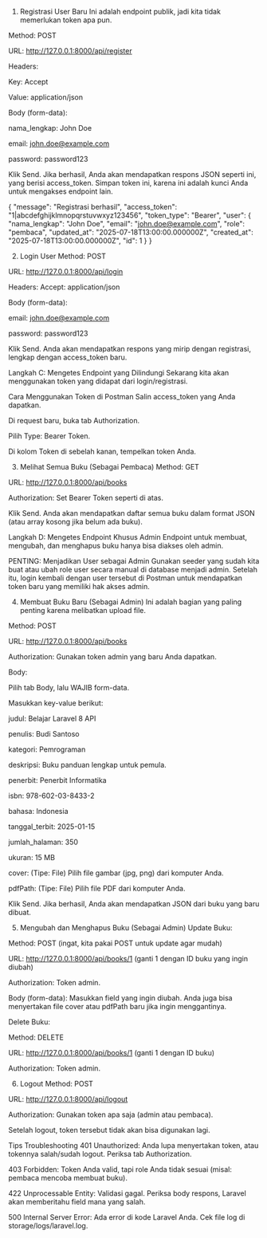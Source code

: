 1. Registrasi User Baru
Ini adalah endpoint publik, jadi kita tidak memerlukan token apa pun.

Method: POST

URL: http://127.0.0.1:8000/api/register

Headers:

Key: Accept

Value: application/json

Body (form-data):

nama_lengkap: John Doe

email: john.doe@example.com

password: password123

Klik Send. Jika berhasil, Anda akan mendapatkan respons JSON seperti ini, yang berisi access_token. Simpan token ini, karena ini adalah kunci Anda untuk mengakses endpoint lain.

{
    "message": "Registrasi berhasil",
    "access_token": "1|abcdefghijklmnopqrstuvwxyz123456",
    "token_type": "Bearer",
    "user": {
        "nama_lengkap": "John Doe",
        "email": "john.doe@example.com",
        "role": "pembaca",
        "updated_at": "2025-07-18T13:00:00.000000Z",
        "created_at": "2025-07-18T13:00:00.000000Z",
        "id": 1
    }
}

2. Login User
Method: POST

URL: http://127.0.0.1:8000/api/login

Headers: Accept: application/json

Body (form-data):

email: john.doe@example.com

password: password123

Klik Send. Anda akan mendapatkan respons yang mirip dengan registrasi, lengkap dengan access_token baru.

Langkah C: Mengetes Endpoint yang Dilindungi
Sekarang kita akan menggunakan token yang didapat dari login/registrasi.

Cara Menggunakan Token di Postman
Salin access_token yang Anda dapatkan.

Di request baru, buka tab Authorization.

Pilih Type: Bearer Token.

Di kolom Token di sebelah kanan, tempelkan token Anda.

3. Melihat Semua Buku (Sebagai Pembaca)
Method: GET

URL: http://127.0.0.1:8000/api/books

Authorization: Set Bearer Token seperti di atas.

Klik Send. Anda akan mendapatkan daftar semua buku dalam format JSON (atau array kosong jika belum ada buku).

Langkah D: Mengetes Endpoint Khusus Admin
Endpoint untuk membuat, mengubah, dan menghapus buku hanya bisa diakses oleh admin.

PENTING: Menjadikan User sebagai Admin
Gunakan seeder yang sudah kita buat atau ubah role user secara manual di database menjadi admin. Setelah itu, login kembali dengan user tersebut di Postman untuk mendapatkan token baru yang memiliki hak akses admin.

4. Membuat Buku Baru (Sebagai Admin)
Ini adalah bagian yang paling penting karena melibatkan upload file.

Method: POST

URL: http://127.0.0.1:8000/api/books

Authorization: Gunakan token admin yang baru Anda dapatkan.

Body:

Pilih tab Body, lalu WAJIB form-data.

Masukkan key-value berikut:

judul: Belajar Laravel 8 API

penulis: Budi Santoso

kategori: Pemrograman

deskripsi: Buku panduan lengkap untuk pemula.

penerbit: Penerbit Informatika

isbn: 978-602-03-8433-2

bahasa: Indonesia

tanggal_terbit: 2025-01-15

jumlah_halaman: 350

ukuran: 15 MB

cover: (Tipe: File) Pilih file gambar (jpg, png) dari komputer Anda.

pdfPath: (Tipe: File) Pilih file PDF dari komputer Anda.

Klik Send. Jika berhasil, Anda akan mendapatkan JSON dari buku yang baru dibuat.

5. Mengubah dan Menghapus Buku (Sebagai Admin)
Update Buku:

Method: POST (ingat, kita pakai POST untuk update agar mudah)

URL: http://127.0.0.1:8000/api/books/1 (ganti 1 dengan ID buku yang ingin diubah)

Authorization: Token admin.

Body (form-data): Masukkan field yang ingin diubah. Anda juga bisa menyertakan file cover atau pdfPath baru jika ingin menggantinya.

Delete Buku:

Method: DELETE

URL: http://127.0.0.1:8000/api/books/1 (ganti 1 dengan ID buku)

Authorization: Token admin.

6. Logout
Method: POST

URL: http://127.0.0.1:8000/api/logout

Authorization: Gunakan token apa saja (admin atau pembaca).

Setelah logout, token tersebut tidak akan bisa digunakan lagi.

Tips Troubleshooting
401 Unauthorized: Anda lupa menyertakan token, atau tokennya salah/sudah logout. Periksa tab Authorization.

403 Forbidden: Token Anda valid, tapi role Anda tidak sesuai (misal: pembaca mencoba membuat buku).

422 Unprocessable Entity: Validasi gagal. Periksa body respons, Laravel akan memberitahu field mana yang salah.

500 Internal Server Error: Ada error di kode Laravel Anda. Cek file log di storage/logs/laravel.log.

